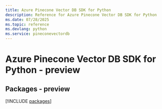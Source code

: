 ```yaml
---
title: Azure Pinecone Vector DB SDK for Python
description: Reference for Azure Pinecone Vector DB SDK for Python
ms.date: 07/28/2025
ms.topic: reference
ms.devlang: python
ms.service: pineconevectordb
---
```

# Azure Pinecone Vector DB SDK for Python - preview
## Packages - preview
[!INCLUDE [packages](pinecone-vector-db-index.md)]
